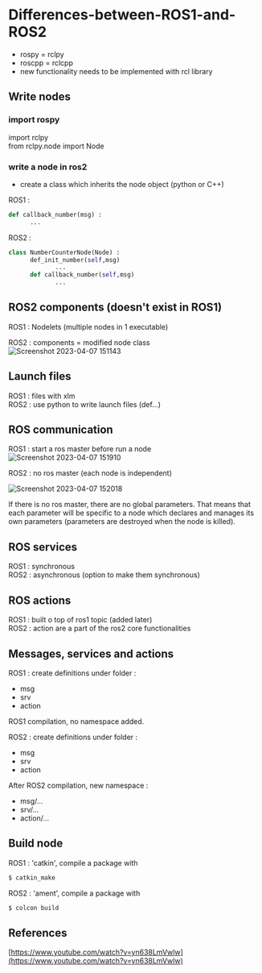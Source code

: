 # Differences-between-ROS1-and-ROS2

- rospy = rclpy
- roscpp = rclcpp
- new functionality needs to be implemented with rcl library 

## Write nodes

### import rospy 
import rclpy \
from rclpy.node import Node

### write a node in ros2

- create a class which inherits the node object (python or C++)

ROS1 :

```python
def callback_number(msg) :
      ...
```

ROS2 : 

```python 
class NumberCounterNode(Node) :
      def_init_number(self,msg)
             ...
      def callback_number(self,msg)
             ...
```

## ROS2 components (doesn't exist in ROS1)

ROS1 : Nodelets (multiple nodes in 1 executable)

ROS2 : components = modified node class 
![Screenshot 2023-04-07 151143](https://user-images.githubusercontent.com/118521344/230667800-0c6be4ba-9d7b-45ea-8cc7-6827eaf74f1c.png)

## Launch files

ROS1 : <launch> files with xlm\
ROS2 : use python to write launch files (def...)

## ROS communication 

ROS1 : start a ros master before run a node 
![Screenshot 2023-04-07 151910](https://user-images.githubusercontent.com/118521344/230667812-25a9c258-f7e4-498f-96ec-05f40a0cbca6.png)



ROS2 : no ros master (each node is independent) 

![Screenshot 2023-04-07 152018](https://user-images.githubusercontent.com/118521344/230667832-b795554c-87f4-43c5-8284-5c11874e6941.png)


If there is no ros master, there are no global parameters. That means that each parameter will be specific to a node which declares and manages its own parameters (parameters are destroyed when the node is killed).

## ROS services 
ROS1 : synchronous \
ROS2 : asynchronous (option to make them synchronous)
## ROS actions
ROS1 : built o top of ros1 topic (added later)\
ROS2 : action are a part of the ros2 core functionalities

## Messages, services  and actions

ROS1 : create definitions under folder : 
- msg
- srv
- action

ROS1 compilation, no namespace added. 

ROS2 : create definitions under folder : 
- msg
- srv
- action 

After ROS2 compilation, new namespace : 
- msg/...
- srv/...
- action/...

## Build node
ROS1 : 'catkin', compile a package with 
```python
$ catkin_make
```
ROS2 : 'ament', compile a package with
```python
$ colcon build
```

## References
[https://www.youtube.com/watch?v=yn638LmVwlw](https://www.youtube.com/watch?v=yn638LmVwlw)
